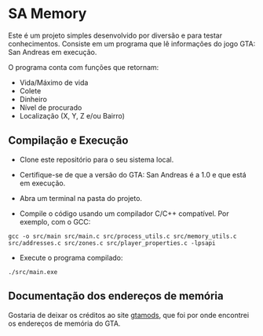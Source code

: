 # SA Memory

Este é um projeto simples desenvolvido por diversão e para testar conhecimentos. Consiste em um programa que lê informações do jogo GTA: San Andreas em execução.

O programa conta com funções que retornam:
- Vida/Máximo de vida
- Colete
- Dinheiro
- Nível de procurado
- Localização (X, Y, Z e/ou Bairro)

## Compilação e Execução
- Clone este repositório para o seu sistema local.

- Certifique-se de que a versão do GTA: San Andreas é a 1.0 e que está em execução.

- Abra um terminal na pasta do projeto.

- Compile o código usando um compilador C/C++ compatível. Por exemplo, com o GCC:

`gcc -o src/main src/main.c src/process_utils.c src/memory_utils.c src/addresses.c src/zones.c src/player_properties.c -lpsapi`

- Execute o programa compilado:

`./src/main.exe`

## Documentação dos endereços de memória

Gostaria de deixar os créditos ao site <a href="https://gtamods.com/wiki/Memory_Addresses_(SA)">gtamods</a>, que foi por onde encontrei os endereços de memória do GTA.
